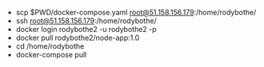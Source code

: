 - scp $PWD/docker-compose.yaml root@51.158.156.179:/home/rodybothe/
- ssh root@51.158.156.179:/home/rodybothe/
- docker login rodybothe2 -u rodybothe2 -p <some pass>
- docker pull rodybothe2/node-app:1.0
- cd /home/rodybothe
- docker-compose pull
